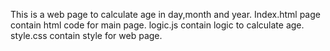 This is a web page to calculate age in day,month and year.
Index.html page contain html code for main page.
logic.js contain logic to calculate age.
style.css contain style for web page.
